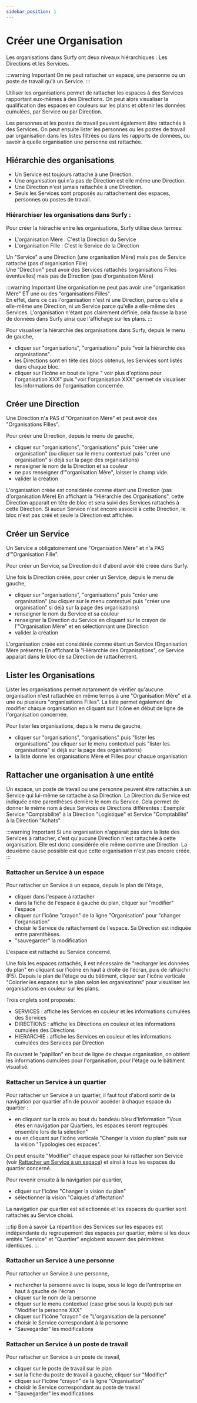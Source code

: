```yaml
---
sidebar_position: 1
---
```

# Créer une Organisation

Les organisations dans Surfy ont deux niveaux hiérarchiques : Les Directions et les Services.

:::warning Important
On ne peut rattacher un espace, une personne ou un poste de travail qu'à un Service.
:::

Utiliser les organisations permet de rattacher les espaces à des Services rapportant eux-mêmes à des Directions.
On peut alors visualiser la qualification des espaces en couleurs sur les plans et obtenir les données cumulées, par Service ou par Direction.

Les personnes et les postes de travail peuvent également être rattachés à des Services.
On peut ensuite lister les personnes ou les postes de travail par organisation dans les listes filtrées ou dans les rapports de données, ou savoir à quelle organisation une personne est rattachée.


<Youtube code="bvOEaYs1prg"/>



## Hiérarchie des organisations

-   Un Service est toujours rattaché à une Direction.
-   Une organisation qui n'a pas de Direction est elle même une Direction.
-   Une Direction n'est jamais rattachée à une Direction.
-   Seuls les Services sont proposés au rattachement des espaces, personnes ou postes de travail.


### Hiérarchiser les organisations dans Surfy :

Pour créer la hiérachie entre les organisations, Surfy utilise deux termes:

-   L'organisation Mère : C'est la Direction du Service
-   L'organisation Fille : C'est le Service de la Direction

Un "Service" a une Direction (une organisation Mère) mais pas de Service rattaché (pas d'organisation Fille)                                  
Une "Direction" peut avoir des Services rattachés (organisations Filles éventuelles) mais pas de Direction (pas d'organisation Mère) 


:::warning Important
Une organisation ne peut pas avoir une "organisation Mère" ET une ou des "organisations Filles".                                        
En effet, dans ce cas l'organisation n'est ni une Direction, parce qu'elle a elle-même une Direction, ni un Service parce qu'elle a elle-même des Services. L'organisation n'étant pas clairement définie, cela fausse la base de données dans Surfy ainsi que l'affichage sur les plans.
:::

Pour visualiser la hiérarchie des organisations dans Surfy, depuis le menu de gauche,

-   cliquer sur "organisations", "organisations" puis "voir la hiérarchie des organisations".
-   les Directions sont en tête des blocs obtenus, les Services sont listés dans chaque bloc.
-   cliquer sur l'icône en bout de ligne " voir plus d'options pour l'organisation XXX" puis "voir l'organisation XXX" permet de visualiser les informations de l'organisation concernée.

## Créer une Direction

Une Direction n'a PAS d'"Organisation Mère" et peut avoir des "Organisations Filles".

Pour créer une Direction, depuis le menu de gauche,

-   cliquer sur "organisations", "organisations" puis "créer une organisation" (ou cliquer sur le menu contextuel puis "créer une organisation" si déjà sur la page des organisations)
-   renseigner le nom de la Direction et sa couleur
-   ne pas renseigner d'"organisation Mère", laisser le champ vide.
-   valider la création

L'organisation créée est considérée comme étant une Direction (pas d'organisation Mère)
En affichant la "Hiérarchie des Organisations", cette Direction apparait en tête de bloc et sera suivi des Services rattachés à cette Direction. Si aucun Service n'est encore associé à cette Direction, le bloc n'est pas créé et seule la Direction est affichée.

## Créer un Service

Un Service a obligatoirement une "Organisation Mère" et n'a PAS d'"Organisation Fille".

Pour créer un Service, sa Direction doit d'abord avoir été créée dans Surfy. 

Une fois la Direction créée, pour créer un Service, depuis le menu de gauche,

-   cliquer sur "organisations", "organisations" puis "créer une organisation" (ou cliquer sur le menu contextuel puis "créer une organisation" si déjà sur la page des organisations)
-   renseigner le nom du Service et sa couleur
-   renseigner la Direction du Service en cliquant sur le crayon de l'"Organisation Mère" et en sélectionnant une Direction
-   valider la création

L'organisation créée est considérée comme étant un Service (Organisation Mère présente)
En affichant la "Hiérarchie des Organisations", ce Service apparait dans le bloc de sa Direction de rattachement.


## Lister les Organisations

Lister les organisations permet notamment de vérifier qu'aucune organisation n'est rattachée en même temps à une "Organisation Mère" et à une ou plusieurs "organisations Filles".
La liste permet également de modifier chaque organisation en cliquant sur l'icône en début de ligne de l'organisation concernée.

Pour lister les organisations, depuis le menu de gauche,

-   cliquer sur "organisations", "organisations" puis "lister les organisations" (ou cliquer sur le menu contextuel puis "lister les organisations" si déjà sur la page des organisations)
-   la liste donne les organisations Mère et Filles pour chaque organisation


## Rattacher une organisation à une entité

Un espace, un poste de travail ou une personne peuvent être rattachés à un Service qui lui-même se rattache à sa Direction.
La Direction du Service est indiquée entre parenthèses derrière le nom du Service. Cela permet de donner le même nom à deux Services de Directions différentes : Exemple: Service "Comptabilité" à la Direction "Logistique" et Service "Comptabilité" à la Direction "Achats".


:::warning Important
Si une organisation n'apparait pas dans la liste des Services à rattacher, c'est qu'aucune Direction n'est rattachée à cette organisation. Elle est donc considérée elle même comme une Direction. La deuxième cause possible est que cette organisation n'est pas encore créée.
:::

### Rattacher un Service à un espace

Pour rattacher un Service à un espace, depuis le plan de l'étage,

-   cliquer dans l'espace à rattacher
-   dans la fiche de l'espace à gauche du plan, cliquer sur "modifier" l'espace
-   cliquer sur l'icône "crayon" de la ligne "Organisation" pour "changer l'organisation"
-   choisir le Service de rattachement de l'espace. Sa Direction est indiquée entre parenthèses.
-   "sauvegarder" la modification

L'espace est rattaché au Service concerné.

Une fois les espaces rattachés, il est nécessaire de "recharger les données du plan" en cliquant sur l'icône en haut à droite de l'écran, puis de rafraichir (F5).
Depuis le plan de l'étage ou du bâtiment, cliquer sur l'icône verticale "Colorier les espaces sur le plan selon les organisations" pour visualiser les organisations en couleur sur les plans.

Trois onglets sont proposés:
-   SERVICES : affiche les Services en couleur et les informations cumulées des Services
-   DIRECTIONS : affiche les Directions en couleur et les informations cumulées des Directions
-   HIERARCHIE : affiche les Services en couleur et les informations cumulées des Services par Direction

En ouvrant le "papillon" en bout de ligne de chaque organisation, on obtient les informations cumulées pour l'organisation, pour l'étage ou le bâtiment visualisé.

### Rattacher un Service à un quartier

Pour rattacher un Service à un quartier, il faut tout d'abord sortir de la navigation par quartier afin de pouvoir accéder à chaque espace du quartier :

-   en cliquant sur la croix au bout du bandeau bleu d'information "Vous êtes en navigation par Quartiers, les espaces seront regroupés ensemble lors de la sélection"
-   ou en cliquant sur l'icône verticale "Changer la vision du plan" puis sur la vision "Typologies des espaces".


On peut ensuite "Modifier" chaque espace pour lui rattacher son Service (voir [Rattacher un Service à un espace](https://help.surfy.pro/docs/organization/create#rattacher-un-service-%C3%A0-un-espace)) et ainsi à tous les espaces du quartier concerné.

Pour revenir ensuite à la navigation par quartier,

-   cliquer sur l'icône "Changer la vision du plan"
-   sélectionner la vision "Calques d'affectation"

La navigation par quartier est sélectionnée et les espaces du quartier sont rattachés au Service choisi.

:::tip Bon à savoir
La répartition des Services sur les espaces est indépendante du regroupement des espaces par quartier, même si les deux entités "Service" et "Quartier" englobent souvent des périmètres identiques.
:::


### Rattacher un Service à une personne

Pour rattacher un Service à une personne,

-   rechercher la personne avec la loupe, sous le logo de l'entreprise en haut à gauche de l'écran
-   cliquer sur le nom de la personne
-   cliquer sur le menu contextuel (case grise sous la loupe) puis sur "Modifier la personne XXX"
-   cliquer sur l'icône "crayon" de "L'organisation de la personne"
-   choisir le Service correspondant à la personne
-   "Sauvegarder" les modifications


### Rattacher un Service à un poste de travail

Pour rattacher un Service à un poste de travail,

-   cliquer sur le poste de travail sur le plan
-   sur la fiche du poste de travail à gauche, cliquer sur "Modifier"
-   cliquer sur l'icône "crayon" de la ligne "Organisation"
-   choisir le Service correspondant au poste de travail
-   "Sauvegarder" les modifications

